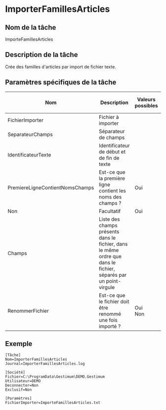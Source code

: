 # ImporterFamillesArticles

## Nom de la tâche


ImporteFamillesArticles


## Description de la tâche


Crée des familles d'articles par import de fichier texte.


## Paramètres spécifiques de la tâche










| Nom | Description | Valeurs possibles | Présence | Valeur par défaut |
|---|---|---|---|---|
| FichierImporter | Fichier à importer |   | Obligatoire |   |
| SeparateurChamps | Séparateur de champs |   | Facultatif | ; |
| IdentificateurTexte | Identificateur de début et de fin de texte |   | Facultatif |   |
| PremiereLigneContientNomsChamps | Est-ce que la première ligne contient les noms des champs ? | Oui
Non | Facultatif | Oui |
| Champs | Liste des champs présents dans le fichier, dans le même ordre que dans le fichier, séparés par un point-virgule |   | Facultatif |   |
| RenommerFichier | Est-ce que le fichier doit être renommé une fois importé ? | Oui <br>Non | Facultatif | Non |


## Exemple


````
[Tâche]
Nom=ImporterFamillesArticles
Journal=ImporterFamillesArticles.log

[Société]
Fichier=C:\ProgramData\Gestimum\DEMO.Gestimum
Utilisateur=DEMO
Deconnecter=Non
Exclusif=Non

[Paramètres]
FichierImporter=ImporteFamillesArticles.txt
````